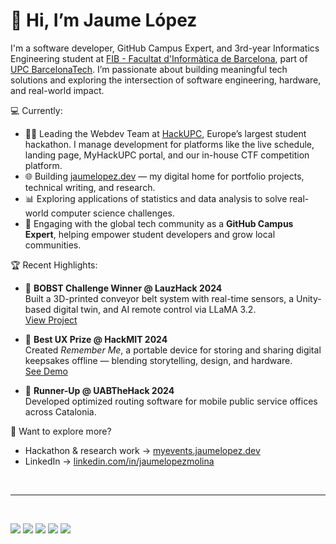 <h1>👋 Hi, I’m Jaume López</h1>

I'm a software developer, GitHub Campus Expert, and 3rd-year Informatics Engineering student at [FIB - Facultat d'Informàtica de Barcelona](https://fib.upc.edu), part of [UPC BarcelonaTech](https://upc.edu). I’m passionate about building meaningful tech solutions and exploring the intersection of software engineering, hardware, and real-world impact.

💻 Currently:

- 👨‍💻 Leading the Webdev Team at [HackUPC](https://hackupc.com), Europe’s largest student hackathon. I manage development for platforms like the live schedule, landing page, MyHackUPC portal, and our in-house CTF competition platform.
- 🌐 Building [jaumelopez.dev](https://jaumelopez.dev) — my digital home for portfolio projects, technical writing, and research.
- 📊 Exploring applications of statistics and data analysis to solve real-world computer science challenges.
- 🚩 Engaging with the global tech community as a **GitHub Campus Expert**, helping empower student developers and grow local communities.

🏆 Recent Highlights:

- 🥇 **BOBST Challenge Winner @ LauzHack 2024**  
  Built a 3D-printed conveyor belt system with real-time sensors, a Unity-based digital twin, and AI remote control via LLaMA 3.2.  
  [View Project](https://github.com/EncryptEx/lauzhack-2024-bobst)

- 🌟 **Best UX Prize @ HackMIT 2024**  
  Created *Remember Me*, a portable device for storing and sharing digital keepsakes offline — blending storytelling, design, and hardware.  
  [See Demo](https://lnkd.in/dT9QP-Dm)

- 🥈 **Runner-Up @ UABTheHack 2024**  
  Developed optimized routing software for mobile public service offices across Catalonia.

📌 Want to explore more?

- Hackathon & research work → [myevents.jaumelopez.dev](https://myevents.jaumelopez.dev)
- LinkedIn → [linkedin.com/in/jaumelopezmolina](https://linkedin.com/in/jaumelopezmolina)

<br>
<hr>
<br>

![](http://github-profile-summary-cards.vercel.app/api/cards/profile-details?username=EncryptEx&theme=github_dark)
![](http://github-profile-summary-cards.vercel.app/api/cards/repos-per-language?username=EncryptEx&theme=github_dark) 
![](https://github-profile-summary-cards.vercel.app/api/cards/most-commit-language?username=EncryptEx&theme=github_dark)
![](https://github-profile-summary-cards.vercel.app/api/cards/stats?username=EncryptEx&theme=github_dark)
![](https://github-profile-summary-cards.vercel.app/api/cards/productive-time?username=EncryptEx&theme=github_dark&utcOffset=2)
